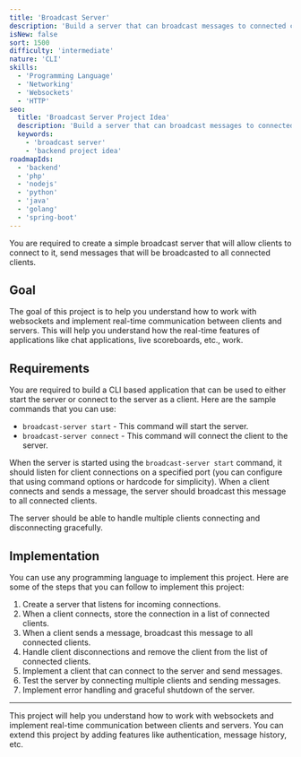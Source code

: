 ```yaml
---
title: 'Broadcast Server'
description: 'Build a server that can broadcast messages to connected clients.'
isNew: false
sort: 1500
difficulty: 'intermediate'
nature: 'CLI'
skills:
  - 'Programming Language'
  - 'Networking'
  - 'Websockets'
  - 'HTTP'
seo:
  title: 'Broadcast Server Project Idea'
  description: 'Build a server that can broadcast messages to connected clients.'
  keywords:
    - 'broadcast server'
    - 'backend project idea'
roadmapIds:
  - 'backend'
  - 'php'
  - 'nodejs'
  - 'python'
  - 'java'
  - 'golang'
  - 'spring-boot'
---
```


You are required to create a simple broadcast server that will allow clients to connect to it, send messages that will be broadcasted to all connected clients.

## Goal

The goal of this project is to help you understand how to work with websockets and implement real-time communication between clients and servers. This will help you understand how the real-time features of applications like chat applications, live scoreboards, etc., work.

## Requirements

You are required to build a CLI based application that can be used to either start the server or connect to the server as a client. Here are the sample commands that you can use:

- `broadcast-server start` - This command will start the server.
- `broadcast-server connect` - This command will connect the client to the server.

When the server is started using the `broadcast-server start` command, it should listen for client connections on a specified port (you can configure that using command options or hardcode for simplicity). When a client connects and sends a message, the server should broadcast this message to all connected clients.

The server should be able to handle multiple clients connecting and disconnecting gracefully.

## Implementation

You can use any programming language to implement this project. Here are some of the steps that you can follow to implement this project:

1. Create a server that listens for incoming connections.
2. When a client connects, store the connection in a list of connected clients.
3. When a client sends a message, broadcast this message to all connected clients.
4. Handle client disconnections and remove the client from the list of connected clients.
5. Implement a client that can connect to the server and send messages.
6. Test the server by connecting multiple clients and sending messages.
7. Implement error handling and graceful shutdown of the server.

<hr />

This project will help you understand how to work with websockets and implement real-time communication between clients and servers. You can extend this project by adding features like authentication, message history, etc.
